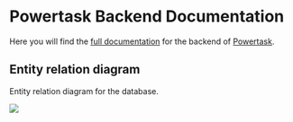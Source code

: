 # Powertask Backend Documentation

Here you will find the [full documentation](https://documenter.getpostman.com/view/15772348/UVsQs3uc) for the backend of [Powertask](http://powertask.kurokiji.com/public).


## Entity relation diagram

Entity relation diagram for the database.

![](er_diagram.png)
